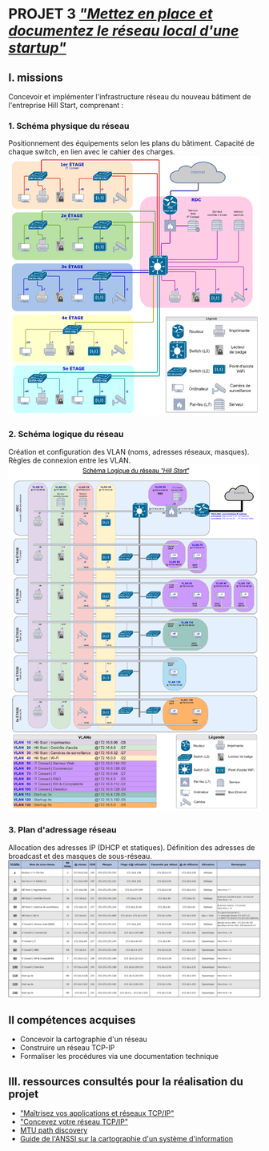 # PROJET 3 ***["Mettez en place et documentez le réseau local d'une startup"](https://openclassrooms.com/fr/paths/734/projects/1381/assignment)***

## I. missions

Concevoir et implémenter l'infrastructure réseau du nouveau bâtiment de l'entreprise Hill Start, comprenant :

### 1. Schéma physique du réseau

Positionnement des équipements selon les plans du bâtiment.
Capacité de chaque switch, en lien avec le cahier des charges.
![schéma_physique_](./P3_schéma_physique2_062023.png)  

### 2. Schéma logique du réseau

Création et configuration des VLAN (noms, adresses réseaux, masques).
Règles de connexion entre les VLAN.
![schéma_logigque](P3_schéma_logique1_062023.png)  

### 3. Plan d'adressage réseau  

Allocation des adresses IP (DHCP et statiques).
Définition des adresses de broadcast et des masques de sous-réseau.
![plan_adressage](./Vlans.png)  

## II compétences acquises

- Concevoir la cartographie d'un réseau
- Construire un réseau TCP-IP
- Formaliser les procédures via une documentation technique

## III. ressources consultés pour la réalisation du projet

- ["Maîtrisez vos applications et réseaux TCP/IP"](https://openclassrooms.com/fr/courses/2340511-maitrisez-vos-applications-et-reseaux-tcp-ip)  
- ["Concevez votre réseau TCP/IP"](https://openclassrooms.com/fr/courses/6944606-concevez-votre-reseau-tcp-ip)  
- [MTU path discovery](https://fr.wikipedia.org/wiki/Path_MTU_discovery)
- [Guide de l'ANSSI sur la cartographie d'un système d'information](https://cyber.gouv.fr/publications/cartographie-du-systeme-dinformation)

